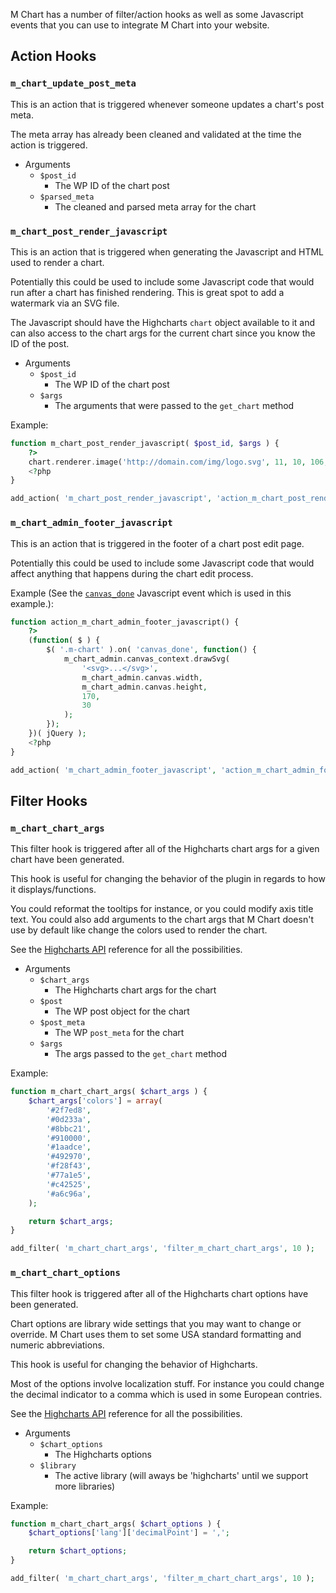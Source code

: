 M Chart has a number of filter/action hooks as well as some Javascript events that you can use to integrate M Chart into your website.

## Action Hooks ##

### `m_chart_update_post_meta` ###

This is an action that is triggered whenever someone updates a chart's post meta.

The meta array has already been cleaned and validated at the time the action is triggered.

- Arguments
	- `$post_id`
		- The WP ID of the chart post
	- `$parsed_meta`
		- The cleaned and parsed meta array for the chart

### `m_chart_post_render_javascript` ###

This is an action that is triggered when generating the Javascript and HTML used to render a chart.

Potentially this could be used to include some Javascript code that would run after a chart has finished rendering.  This is great spot to add a watermark via an SVG file.

The Javascript should have the Highcharts `chart` object available to it and can also access to the chart args for the current chart since you know the ID of the post.

- Arguments
	- `$post_id`
		- The WP ID of the chart post
	- `$args`
		- The arguments that were passed to the `get_chart` method

Example:

```php
function m_chart_post_render_javascript( $post_id, $args ) {
	?>
	chart.renderer.image('http://domain.com/img/logo.svg', 11, 10, 106, 16).add();
	<?php
}

add_action( 'm_chart_post_render_javascript', 'action_m_chart_post_render_javascript', 10, 2 );
```

### `m_chart_admin_footer_javascript` <a name="admin_footer_javascript"></a> ###

This is an action that is triggered in the footer of a chart post edit page.

Potentially this could be used to include some Javascript code that would affect anything that happens during the chart edit process.

Example (See the [`canvas_done`](https://github.com/methnen/m-chart/wiki/Javascript-events/#canvas_done) Javascript event which is used in this example.):

```php
function action_m_chart_admin_footer_javascript() {
	?>
	(function( $ ) {
		$( '.m-chart' ).on( 'canvas_done', function() {
			m_chart_admin.canvas_context.drawSvg(
				'<svg>...</svg>',
				m_chart_admin.canvas.width,
				m_chart_admin.canvas.height,
				170,
				30
			);
		});
	})( jQuery );
	<?php
}

add_action( 'm_chart_admin_footer_javascript', 'action_m_chart_admin_footer_javascript' );

````

## Filter Hooks ##

### `m_chart_chart_args` ###

This filter hook is triggered after all of the Highcharts chart args for a given chart have been generated.

This hook is useful for changing the behavior of the plugin in regards to how it displays/functions.

You could reformat the tooltips for instance, or you could modify axis title text.  You could also add arguments to the chart args that M Chart doesn't use by default like change the colors used to render the chart.

See the [Highcharts API](http://api.highcharts.com/highcharts) reference for all the possibilities.

- Arguments
	- `$chart_args`
		- The Highcharts chart args for the chart
	- `$post`
		- The WP post object for the chart
	- `$post_meta`
		- The WP `post_meta` for the chart
	- `$args`
		- The args passed to the `get_chart` method

Example:

```php
function m_chart_chart_args( $chart_args ) {
	$chart_args['colors'] = array(
		'#2f7ed8',
		'#0d233a',
		'#8bbc21',
		'#910000',
		'#1aadce',
		'#492970',
		'#f28f43',
		'#77a1e5',
		'#c42525',
		'#a6c96a',
	);

	return $chart_args;
}

add_filter( 'm_chart_chart_args', 'filter_m_chart_chart_args', 10 );

````

### `m_chart_chart_options` ###

This filter hook is triggered after all of the Highcharts chart options have been generated.

Chart options are library wide settings that you may want to change or override.  M Chart uses them to set some USA standard formatting and numeric abbreviations.

This hook is useful for changing the behavior of Highcharts.

Most of the options involve localization stuff.  For instance you could change the decimal indicator to a comma which is used in some European contries.

See the [Highcharts API](http://api.highcharts.com/highcharts) reference for all the possibilities.

- Arguments
	- `$chart_options`
		- The Highcharts options
	- `$library`
		- The active library (will aways be 'highcharts' until we support more libraries)

Example:

```php
function m_chart_chart_args( $chart_options ) {
	$chart_options['lang']['decimalPoint'] = ',';

	return $chart_options;
}

add_filter( 'm_chart_chart_args', 'filter_m_chart_chart_args', 10 );

````